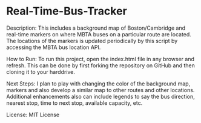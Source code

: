 # Real-Time-Bus-Tracker
Description: This includes a background map of Boston/Cambridge and real-time markers on where MBTA buses on a particular route are located. The locations of the markers is updated periodically by this script by accessing the MBTA bus location API.

How to Run: To run this project, open the index.html file in any browser and refresh. This can be done by first forking the repository on GitHub and then cloning it to your harddrive.

Next Steps: I plan to play with changing the color of the background map, markers and also develop a similar map to other routes and other locations. Additional enhancements also can include legends to say the bus direction, nearest stop, time to next stop, available capacity, etc.

License: MIT License
